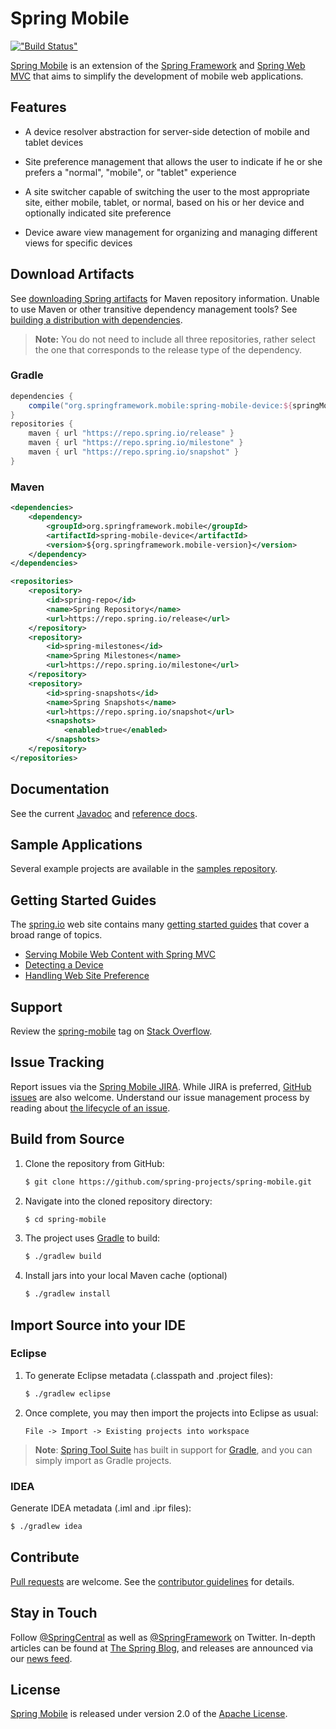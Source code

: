 # Spring Mobile

[!["Build Status"](https://build.spring.io/plugins/servlet/buildStatusImage/MOBILE-MASTER)](https://build.spring.io/browse/MOBILE-MASTER)

[Spring Mobile] is an extension of the [Spring Framework] and [Spring Web MVC] that aims to simplify the development of mobile web applications.


## Features

- A device resolver abstraction for server-side detection of mobile and tablet devices

- Site preference management that allows the user to indicate if he or she prefers a "normal", "mobile", or "tablet" experience

- A site switcher capable of switching the user to the most appropriate site, either mobile, tablet, or normal, based on his or her device and optionally indicated site preference

- Device aware view management for organizing and managing different views for specific devices


## Download Artifacts

See [downloading Spring artifacts] for Maven repository information. Unable to use Maven or other transitive dependency management tools? See [building a distribution with dependencies].

> **Note:** You do not need to include all three repositories, rather select the one that corresponds to the release type of the dependency.

### Gradle

```groovy
dependencies {
    compile("org.springframework.mobile:spring-mobile-device:${springMobileVersion}")
}
repositories {
    maven { url "https://repo.spring.io/release" }
    maven { url "https://repo.spring.io/milestone" }
    maven { url "https://repo.spring.io/snapshot" }
}
```

### Maven

```xml
<dependencies>
    <dependency>
        <groupId>org.springframework.mobile</groupId>
        <artifactId>spring-mobile-device</artifactId>
        <version>${org.springframework.mobile-version}</version>
    </dependency>
</dependencies>

<repositories>
    <repository>
        <id>spring-repo</id>
        <name>Spring Repository</name>
        <url>https://repo.spring.io/release</url>
    </repository>
    <repository>
        <id>spring-milestones</id>
        <name>Spring Milestones</name>
        <url>https://repo.spring.io/milestone</url>
    </repository>
    <repository>
        <id>spring-snapshots</id>
        <name>Spring Snapshots</name>
        <url>https://repo.spring.io/snapshot</url>
        <snapshots>
            <enabled>true</enabled>
        </snapshots>
    </repository>
</repositories>
```


## Documentation

See the current [Javadoc] and [reference docs].


## Sample Applications

Several example projects are available in the [samples repository].


## Getting Started Guides

The [spring.io] web site contains many [getting started guides][guides] that cover a broad range of topics. 

- [Serving Mobile Web Content with Spring MVC](https://spring.io/guides/gs/serving-mobile-web-content/)
- [Detecting a Device](https://spring.io/guides/gs/device-detection/)
- [Handling Web Site Preference](https://spring.io/guides/gs/handling-site-preference/)


## Support

Review the [spring-mobile][spring-mobile tag] tag on [Stack Overflow].


## Issue Tracking

Report issues via the [Spring Mobile JIRA]. While JIRA is preferred, [GitHub issues] are also welcome. Understand our issue management process by reading about [the lifecycle of an issue].


## Build from Source

1. Clone the repository from GitHub:

    ```sh
    $ git clone https://github.com/spring-projects/spring-mobile.git
    ```

2. Navigate into the cloned repository directory:

    ```sh
    $ cd spring-mobile
    ```

3. The project uses [Gradle] to build:

    ```sh
    $ ./gradlew build
    ```
        
4. Install jars into your local Maven cache (optional)

    ```sh
    $ ./gradlew install
    ```


## Import Source into your IDE

### Eclipse

1. To generate Eclipse metadata (.classpath and .project files):

    ```sh
    $ ./gradlew eclipse
    ```

2. Once complete, you may then import the projects into Eclipse as usual:

   ```
   File -> Import -> Existing projects into workspace
   ```

> **Note**: [Spring Tool Suite][sts] has built in support for [Gradle], and you can simply import as Gradle projects.

### IDEA

Generate IDEA metadata (.iml and .ipr files):

```sh
$ ./gradlew idea
```


## Contribute

[Pull requests] are welcome. See the [contributor guidelines] for details.


## Stay in Touch

Follow [@SpringCentral] as well as [@SpringFramework] on Twitter. In-depth articles can be found at [The Spring Blog], and releases are announced via our [news feed].


## License

[Spring Mobile] is released under version 2.0 of the [Apache License].


[Spring Mobile]: http://projects.spring.io/spring-mobile
[Spring Framework]: http://projects.spring.io/spring-framework
[Spring Web MVC]: http://docs.spring.io/spring/docs/current/spring-framework-reference/html/mvc.html
[downloading Spring artifacts]: https://github.com/spring-projects/spring-framework/wiki/Downloading-Spring-artifacts
[building a distribution with dependencies]: https://github.com/spring-projects/spring-framework/wiki/Building-a-distribution-with-dependencies
[Javadoc]: http://docs.spring.io/spring-mobile/docs/current/api/
[reference docs]: http://docs.spring.io/spring-mobile/docs/current/reference/html/
[samples repository]: https://github.com/spring-projects/spring-mobile-samples
[Spring forums]: http://forum.spring.io/forum/spring-projects/web/mobile
[spring-mobile tag]: http://stackoverflow.com/questions/tagged/spring-mobile
[Stack Overflow]: http://stackoverflow.com/faq
[Spring Mobile JIRA]: http://jira.spring.io/browse/MOBILE
[spring.io]: http://spring.io
[guides]: http://spring.io/guides
[GitHub issues]: https://github.com/spring-projects/spring-mobile/issues
[the lifecycle of an issue]: https://github.com/spring-projects/spring-framework/wiki/The-Lifecycle-of-an-Issue
[Gradle]: http://gradle.org
[sts]: https://spring.io/tools
[Pull requests]: http://help.github.com/send-pull-requests
[contributor guidelines]: CONTRIBUTING.md
[@SpringFramework]: https://twitter.com/springframework
[@SpringCentral]: https://twitter.com/springcentral
[The Spring Blog]: http://spring.io/blog/
[news feed]: http://spring.io/blog/category/news
[Apache License]: https://www.apache.org/licenses/LICENSE-2.0
